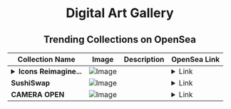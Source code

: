 <div align="center">

# Digital Art Gallery

## Trending Collections on OpenSea

| Collection Name                       | Image                                                                                     | Description                       | OpenSea Link                                                                                          |
|---------------------------------------|-------------------------------------------------------------------------------------------|-----------------------------------|--------------------------------------------------------------------------------------------------------|
| **<details><summary>Icons Reimagine...</summary>Icons Reimagined: Giants and Dreamers</details>** | ![Image](https://i.seadn.io/s/raw/files/53977461af929486155669a68e95c905.jpg?w=500&auto=format?w=200&auto=format) |  | <details><summary>Link</summary>[Icons Reimagined: Giants and Dreamers](https://opensea.io/collection/icons-reimagined-giants-and-dreamers)</details> |
| **SushiSwap** | ![Image](https://i.seadn.io/s/raw/files/8f32e7601a41df7c9860b4798f629c30.png?w=500&auto=format?w=200&auto=format) |  | <details><summary>Link</summary>[SushiSwap](https://opensea.io/collection/sushiswap-4)</details> |
| **CAMERA OPEN** | ![Image](https://i.seadn.io/s/raw/files/87cc361da0e8c11389a32f170be73de2.png?w=500&auto=format?w=200&auto=format) |  | <details><summary>Link</summary>[CAMERA OPEN](https://opensea.io/collection/camera-open-734)</details> |

</div>